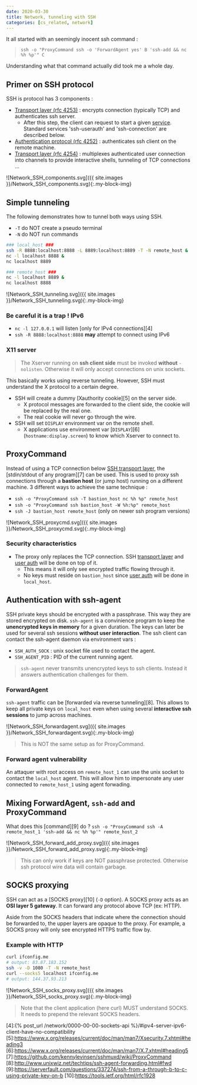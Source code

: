 ```yaml
---
date: 2020-03-30
title: Network, tunneling with SSH
categories: [cs_related, network]
---
```


It all started with an seemingly inocent ssh command : 
> `ssh -o "ProxyCommand ssh -o 'ForwardAgent yes' B 'ssh-add && nc %h %p'" C`

Understanding what that command actually did took me a whole day.

## Primer on SSH protocol

SSH is protocol has 3 components :

* [Transport layer (rfc 4253)][0] : encrypts connection (typically TCP) and authenticates ssh server.
  * After this step, the client can request to start a given [service][3]. Standard services 'ssh-userauth' and 'ssh-connection' are described below.
* [Authentication protocol (rfc 4252)][1] : authenticates ssh client on the remote machine.
* [Transport layer (rfc 4254)][2] : multiplexes authenticated user connection into channels to provide interactive shells, tunneling of TCP connections ...

![Network_SSH_components.svg]({{ site.images }}/Network_SSH_components.svg){:.my-block-img}


## Simple tunneling

The following demonstrates how to tunnel both ways using SSH.
* `-T` do NOT create a pseudo terminal
* `-N` do NOT run commands

```bash
### local_host ###
ssh -R 8888:localhost:8888 -L 8889:localhost:8889 -T -N remote_host &
nc -l localhost 8888 &
nc localhost 8889

### remote_host ###
nc -l localhost 8889 &
nc localhost 8888
```

![Network_SSH_tunneling.svg]({{ site.images }}/Network_SSH_tunneling.svg){:.my-block-img}

### Be careful it is a trap ! IPv6

* `nc -l 127.0.0.1` will listen [only for IPv4 connections][4]
* `ssh -R 8888:localhost:8888` __may__ attempt to connect using IPv6

### X11 server

> The Xserver running on __ssh client side__ must be invoked __without__ `-nolisten`. Otherwise it will only accept connections on unix sockets.

This basically works using reverse tunneling. However, SSH must understand the X protocol to a certain degree.

* SSH will create a dummy [Xauthority cookie][5] on the server side.
  * X protocol messages are forwarded to the client side, the cookie will be replaced by the real one.
  * The real cookie will never go through the wire.
* SSH will set `DISPLAY` environment var on the remote shell.
  * X applications use environment var [`DISPLAY`][6] (`hostname:display.screen`) to know which Xserver to connect to.

## ProxyCommand

Instead of using a TCP connection below [SSH transport layer][0], the [stdin/stdout of any program][7] can be used.
This is used to proxy ssh connections through a __bastion host__ (or jump host) running on a different machine.
3 different ways to achieve the same technique :

* `ssh -o "ProxyCommand ssh -T bastion_host nc %h %p" remote_host`
* `ssh -o "ProxyCommand ssh bastion_host -W %h:%p" remote_host`
* `ssh -J bastion_host remote_host` (only on newer ssh program versions)

![Network_SSH_proxycmd.svg]({{ site.images }}/Network_SSH_proxycmd.svg){:.my-block-img}

### Security characteristics

* The proxy only replaces the TCP connection. SSH [transport layer][0] and [user auth][1] will be done on top of it.
  * This means it will only see encrypted traffic flowing through it.
  * No keys must reside on `bastion_host` since [user auth][1] will be done in `local_host`.


## Authentication with ssh-agent

SSH private keys should be encrypted with a passphrase. This way they are stored encrypted on disk.
`ssh-agent` is a convinience program to keep the __unencrypted keys in memory__ for a given duration.
The keys can later be used for several ssh sessions __without user interaction__.
The ssh client can contact the ssh-agent daemon via environment vars :

* `SSH_AUTH_SOCK` : unix socket file used to contact the agent.
* `SSH_AGENT_PID` : PID of the current running agent.

> `ssh-agent` never transmits unencrypted keys to ssh clients. Instead it answers authentication challenges for them.

### ForwardAgent

`ssh-agent` traffic can be [forwarded via reverse tunneling][8]. This allows to keep all private keys on `local_host` even when using several __interactive ssh sessions__ to jump across machines.

![Network_SSH_forwardagent.svg]({{ site.images }}/Network_SSH_forwardagent.svg){:.my-block-img}

> This is NOT the same setup as for ProxyCommand.

### Forward agent vulnerability

An attaquer with root access on `remote_host_1` can use the unix socket to contact the `local_host` agent.
This will allow him to impersonate any user connected to `remote_host_1` using agent forwading.


## Mixing ForwardAgent, `ssh-add` and ProxyCommand

What does this [command][9] do ? `ssh -o "ProxyCommand ssh -A remote_host_1 'ssh-add && nc %h %p'" remote_host_2`

![Network_SSH_forward_add_proxy.svg]({{ site.images }}/Network_SSH_forward_add_proxy.svg){:.my-block-img}

> This can only work if keys are NOT passphrase protected. Otherwise ssh protocol wire data will contain garbage.


## SOCKS proxying

SSH can act as a [SOCKS proxy][10] (`-D` option). A SOCKS proxy acts as an __OSI layer 5 gateway__. It can forward any protocol above TCP (ex: HTTP).

Aside from the SOCKS headers that indicate where the connection should be forwarded to, the upper layers are opaque to the proxy.
For example, a SOCKS proxy will only see encrypted HTTPS traffic flow by.

### Example with HTTP

```bash
curl ifconfig.me
# output: 83.87.183.152
ssh -v -D 1080 -T -N remote_host
curl --socks5 localhost ifconfig.me
# output: 144.37.93.213
```

![Network_SSH_socks_proxy.svg]({{ site.images }}/Network_SSH_socks_proxy.svg){:.my-block-img}

> Note that the client application (here curl) MUST understand SOCKS. It needs to prepend the relevant SOCKS headers.

[0]:https://tools.ietf.org/html/rfc4253
[1]:https://tools.ietf.org/html/rfc4252
[2]:https://tools.ietf.org/html/rfc4254
[3]:https://tools.ietf.org/html/rfc4250#section-4.7
[4]:{% post_url /network/0000-00-00-sockets-api %}/#ipv4-server-ipv6-client-have-no-compatibility
[5]:https://www.x.org/releases/current/doc/man/man7/Xsecurity.7.xhtml#heading3
[6]:https://www.x.org/releases/current/doc/man/man7/X.7.xhtml#heading5
[7]:https://github.com/kennylevinsen/sshmuxd/wiki/ProxyCommand
[8]:http://www.unixwiz.net/techtips/ssh-agent-forwarding.html#fwd
[9]:https://serverfault.com/questions/337274/ssh-from-a-through-b-to-c-using-private-key-on-b
[10]:https://tools.ietf.org/html/rfc1928
